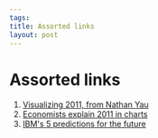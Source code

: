 ```yaml
--- 
tags: 
title: Assorted links
layout: post
---
```

# Assorted links

1. [Visualizing 2011, from Nathan Yau](http://flowingdata.com/2011/12/21/the-best-data-visualization-projects-of-2011/)
2. [Economists explain 2011 in charts](http://www.washingtonpost.com/business/economy/economists-explain-2011-in-charts/2011/12/21/gIQAT3lg9O_gallery.html#photo=1)
3. [IBM's 5 predictions for the future](http://www.huffingtonpost.com/2011/12/20/next-5-in-5-ibm_n_1160955.html)

